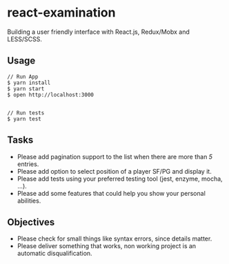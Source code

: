 # react-examination

Building a user friendly interface with React.js, Redux/Mobx and LESS/SCSS.

## Usage

```
// Run App
$ yarn install
$ yarn start
$ open http://localhost:3000


// Run tests
$ yarn test
```

## Tasks

- Please add pagination support to the list when there are more than *5* entries.
- Please add option to select position of a player SF/PG and display it.
- Please add tests using your preferred testing tool (jest, enzyme, mocha, ...).
- Please add some features that could help you show your personal abilities.

## Objectives

- Please check for small things like syntax errors, since details matter.
- Please deliver something that works, non working project is an automatic disqualification.
